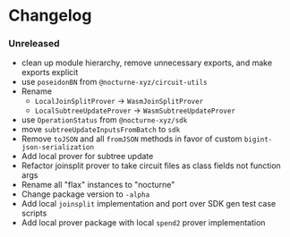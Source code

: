 # Changelog

### Unreleased

- clean up module hierarchy, remove unnecessary exports, and make exports explicit
- use `poseidonBN` from `@nocturne-xyz/circuit-utils`
- Rename 
	- `LocalJoinSplitProver` -> `WasmJoinSplitProver`
	- `LocalSubtreeUpdateProver` -> `WasmSubtreeUpdateProver`
- use `OperationStatus` from `@nocturne-xyz/sdk`
- move `subtreeUpdateInputsFromBatch` to `sdk`
- Remove `toJSON` and all `fromJSON` methods in favor of custom `bigint-json-serialization`
- Add local prover for subtree update
- Refactor joinsplit prover to take circuit files as class fields not function args
- Rename all "flax" instances to "nocturne"
- Change package version to `-alpha`
- Add local `joinsplit` implementation and port over SDK gen test case scripts
- Add local prover package with local `spend2` prover implementation
